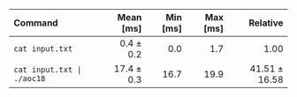 | Command | Mean [ms] | Min [ms] | Max [ms] | Relative |
|:---|---:|---:|---:|---:|
| `cat input.txt` | 0.4 ± 0.2 | 0.0 | 1.7 | 1.00 |
| `cat input.txt \| ./aoc18` | 17.4 ± 0.3 | 16.7 | 19.9 | 41.51 ± 16.58 |
